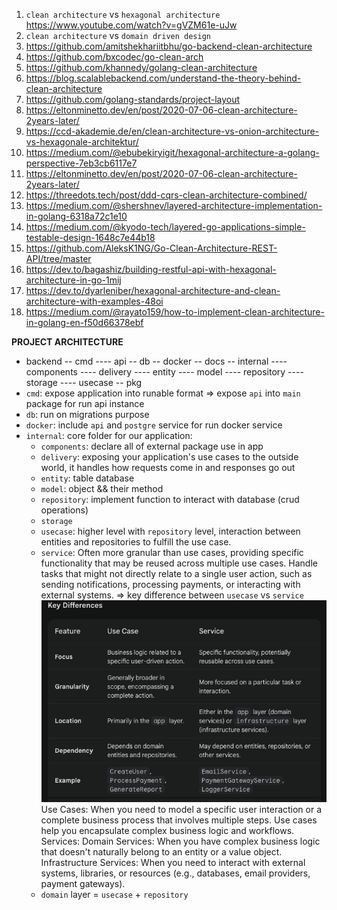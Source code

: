 1. `clean architecture` vs `hexagonal architecture`
   https://www.youtube.com/watch?v=gVZM61e-uJw
2. `clean architecture` vs `domain driven design`
3. https://github.com/amitshekhariitbhu/go-backend-clean-architecture
4. https://github.com/bxcodec/go-clean-arch
5. https://github.com/khannedy/golang-clean-architecture
6. https://blog.scalablebackend.com/understand-the-theory-behind-clean-architecture
7. https://github.com/golang-standards/project-layout
8. https://eltonminetto.dev/en/post/2020-07-06-clean-architecture-2years-later/
9. https://ccd-akademie.de/en/clean-architecture-vs-onion-architecture-vs-hexagonale-architektur/
10. https://medium.com/@ebubekiryigit/hexagonal-architecture-a-golang-perspective-7eb3cb6117e7
11. https://eltonminetto.dev/en/post/2020-07-06-clean-architecture-2years-later/
12. https://threedots.tech/post/ddd-cqrs-clean-architecture-combined/
13. https://medium.com/@shershnev/layered-architecture-implementation-in-golang-6318a72c1e10
14. https://medium.com/@kyodo-tech/layered-go-applications-simple-testable-design-1648c7e44b18
15. https://github.com/AleksK1NG/Go-Clean-Architecture-REST-API/tree/master
16. https://dev.to/bagashiz/building-restful-api-with-hexagonal-architecture-in-go-1mij
17. https://dev.to/dyarleniber/hexagonal-architecture-and-clean-architecture-with-examples-48oi
18. https://medium.com/@rayato159/how-to-implement-clean-architecture-in-golang-en-f50d66378ebf


**PROJECT ARCHITECTURE**
 - backend
    -- cmd
        ---- api
    -- db
    -- docker
    -- docs
    -- internal
        ---- components
        ---- delivery
        ---- entity
        ---- model
        ---- repository
        ---- storage
        ---- usecase
    -- pkg
- `cmd`: expose application into runable format => expose `api` into `main` package for run api instance
- `db`: run on migrations purpose
- `docker`: include `api` and `postgre` service for run docker service
- `internal`: core folder for our application:
   + `components`: declare all of external package use in app
   + `delivery`:  exposing your application's use cases to the outside world, it handles how requests come in and responses go out
   + `entity`: table database
   + `model`: object && their method
   + `repository`: implement function to interact with database (crud operations)
   + `storage`
   + `usecase`: higher level with `repository` level, interaction between entities and repositories to fulfill the use case.
   + `service`: Often more granular than use cases, providing specific functionality that may be reused across multiple use cases. Handle tasks that might not directly relate to a single user action, such as sending notifications, processing payments, or interacting with external systems.
    => key difference between `usecase` vs `service`
    ![`usecase` vs `service`](./usecase_service.png)
    Use Cases: When you need to model a specific user interaction or a complete business process that involves multiple steps. Use cases help you encapsulate complex business logic and workflows.
    Services:
        Domain Services: When you have complex business logic that doesn't naturally belong to an entity or a value object.
        Infrastructure Services: When you need to interact with external systems, libraries, or resources (e.g., databases, email providers, payment gateways).
    + `domain` layer = `usecase` + `repository`
